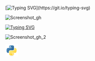 [![Typing SVG](https://readme-typing-svg.herokuapp.com?font=Fira+Code&pause=1000&color=1A1A1A&width=435&lines=Hi+there!+;With+OneMail+app%2C+you+will+be+able+;to+send+single+and+bulk+emails.)](https://git.io/typing-svg)

![Screenshot_gh](https://user-images.githubusercontent.com/100020872/216314980-34eb805e-3a28-4b9e-9733-3d3c19f2c198.png)


[![Typing SVG](https://readme-typing-svg.herokuapp.com?font=Fira+Code&weight=500&pause=1000&color=000000&width=435&height=30&lines=You+can+also+extract;email+addresses+from+URLs)](https://git.io/typing-svg)


![Screenshot_gh_2](https://user-images.githubusercontent.com/100020872/216316617-e2199f44-5ef9-4898-85c3-41a6be490299.png)


<p align="left"> <a href="https://www.python.org" target="_blank" rel="noreferrer"> <img src="https://raw.githubusercontent.com/devicons/devicon/master/icons/python/python-original.svg" alt="python" width="40" height="40"/> </a> </p>
